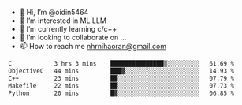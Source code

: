 - 👋 Hi, I’m @oidin5464
- 👀 I’m interested in ML LLM
- 🌱 I’m currently learning c/c++
- 💞️ I’m looking to collaborate on ...
- 📫 How to reach me nhrnihaoran@gmail.com

<!--START_SECTION:waka-->

```txt
C            3 hrs 3 mins    ███████████████▒░░░░░░░░░   61.69 %
ObjectiveC   44 mins         ███▓░░░░░░░░░░░░░░░░░░░░░   14.93 %
C++          23 mins         ██░░░░░░░░░░░░░░░░░░░░░░░   07.79 %
Makefile     22 mins         ██░░░░░░░░░░░░░░░░░░░░░░░   07.73 %
Python       20 mins         █▓░░░░░░░░░░░░░░░░░░░░░░░   06.85 %
```

<!--END_SECTION:waka-->

<!---
oidin5464/oidin5464 is a ✨ special ✨ repository because its `README.md` (this file) appears on your GitHub profile.
You can click the Preview link to take a look at your changes.
--->
